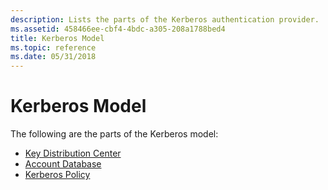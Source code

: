 ```yaml
---
description: Lists the parts of the Kerberos authentication provider.
ms.assetid: 458466ee-cbf4-4bdc-a305-208a1788bed4
title: Kerberos Model
ms.topic: reference
ms.date: 05/31/2018
---
```


# Kerberos Model

The following are the parts of the Kerberos model:

-   [Key Distribution Center](key-distribution-center.md)
-   [Account Database](account-database.md)
-   [Kerberos Policy](kerberos-policy.md)

 

 



